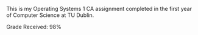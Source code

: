 This is my Operating Systems 1 CA assignment completed in the first year of Computer Science at TU Dublin.

Grade Received: 98%
